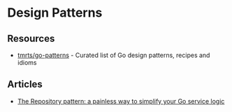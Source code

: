 # Design Patterns

## Resources
- [tmrts/go-patterns](https://github.com/tmrts/go-patterns) - Curated list of Go design patterns, recipes and idioms

## Articles
- [The Repository pattern: a painless way to simplify your Go service logic](https://threedots.tech/post/repository-pattern-in-go/)